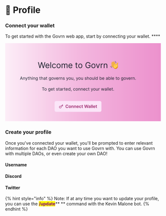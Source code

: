# 💼 Profile

### Connect your wallet

To get started with the Govrn web app, start by connecting your wallet. ****&#x20;

![](<../.gitbook/assets/Screen Shot 2022-06-21 at 4.45.54 PM.png>)

### Create your profile

Once you've connected your wallet, you'll be prompted to enter relevant information for each DAO you want to use Govrn with. You can use Govrn with multiple DAOs, or even create your own DAO!&#x20;

#### Username

#### Discord

#### Twitter

{% hint style="info" %}
Note: If at any time you want to update your profile, you can use the <mark style="color:purple;">**/update**</mark>** ** command with the Kevin Malone bot.
{% endhint %}

###
